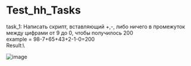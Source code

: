 # Test_hh_Tasks

task_1: Написать скрипт, вставляющий +,-, либо ничего в промежуток между цифрами от 9 до 0, чтобы получилось 200\
example = 98-7+65+43+2-1-0=200\
Result:\ 

![image](https://github.com/Qiwi636/Test_hh_Tasks/assets/60035647/69c76b93-b821-4623-bbd2-b14c0a0497de)
